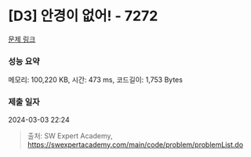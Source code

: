 # [D3] 안경이 없어! - 7272 

[문제 링크](https://swexpertacademy.com/main/code/problem/problemDetail.do?contestProbId=AWl0ZQ8qn7UDFAXz) 

### 성능 요약

메모리: 100,220 KB, 시간: 473 ms, 코드길이: 1,753 Bytes

### 제출 일자

2024-03-03 22:24



> 출처: SW Expert Academy, https://swexpertacademy.com/main/code/problem/problemList.do